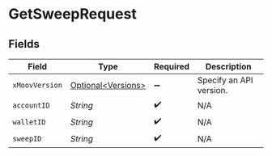 # GetSweepRequest


## Fields

| Field                                                      | Type                                                       | Required                                                   | Description                                                |
| ---------------------------------------------------------- | ---------------------------------------------------------- | ---------------------------------------------------------- | ---------------------------------------------------------- |
| `xMoovVersion`                                             | [Optional\<Versions>](../../models/components/Versions.md) | :heavy_minus_sign:                                         | Specify an API version.                                    |
| `accountID`                                                | *String*                                                   | :heavy_check_mark:                                         | N/A                                                        |
| `walletID`                                                 | *String*                                                   | :heavy_check_mark:                                         | N/A                                                        |
| `sweepID`                                                  | *String*                                                   | :heavy_check_mark:                                         | N/A                                                        |